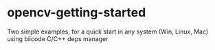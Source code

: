 # opencv-getting-started
Two simple examples, for a quick start in any system (Win, Linux, Mac) using biicode C/C++ deps manager
